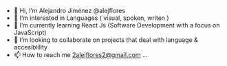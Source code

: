 - 👋 Hi, I’m Alejandro Jiménez @alejflores
- 👀 I’m interested in Languages ( visual, spoken, writen )
- 🌱 I’m currently learning React Js (Software Development with a focus on JavaScript)
- 💞️ I’m looking to collaborate on projects that deal with language & accesiblility 
- 📫 How to reach me 2alejflores2@gmail.com ...

<!---
alejflores/alejflores is a ✨ special ✨ repository because its `README.md` (this file) appears on your GitHub profile.
You can click the Preview link to take a look at your changes.
--->
